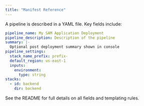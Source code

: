 ```yaml
---
title: "Manifest Reference"
---
```


A pipeline is described in a YAML file. Key fields include:

```yaml
pipeline_name: My SAM Application Deployment
pipeline_description: Description of the pipeline
summary: |-
  Optional post deployment summary shown in console
pipeline_settings:
  stack_name_prefix: prefix-
  default_region: us-east-1
  inputs:
    environment:
      type: string
stacks:
  - id: backend
    dir: backend
```

See the README for full details on all fields and templating rules.
